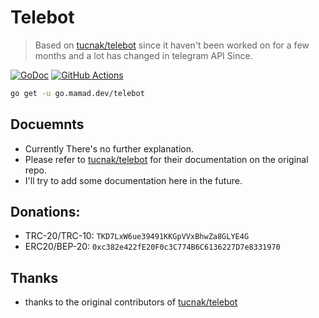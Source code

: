 # Telebot

> Based on [tucnak/telebot](https://github.com/tucnak/telebot) since it haven't been worked on for a few months and a
> lot has changed in telegram API Since.

[![GoDoc](https://godoc.org/go.mamad.dev/telebot?status.svg)](https://godoc.org/go.mamad.dev/telebot)
[![GitHub Actions](https://github.com/reloadlife/telebot/actions/workflows/go.yml/badge.svg)](https://github.com/reloadlife/telebot/actions)

```bash
go get -u go.mamad.dev/telebot
```

## Docuemnts

- Currently There's no further explanation.
- Please refer to [tucnak/telebot](https://github.com/tucnak/telebot) for
  their documentation on the original repo.
- I'll try to add some documentation here in the future.

## Donations:

- TRC-20/TRC-10: `TKD7LxW6ue39491KKGpVVxBhwZa8GLYE4G`
- ERC20/BEP-20: `0xc382e422fE20F0c3C774B6C6136227D7e8331970`

## Thanks

- thanks to the original contributors of [tucnak/telebot](https://github.com/tucnak/telebot)